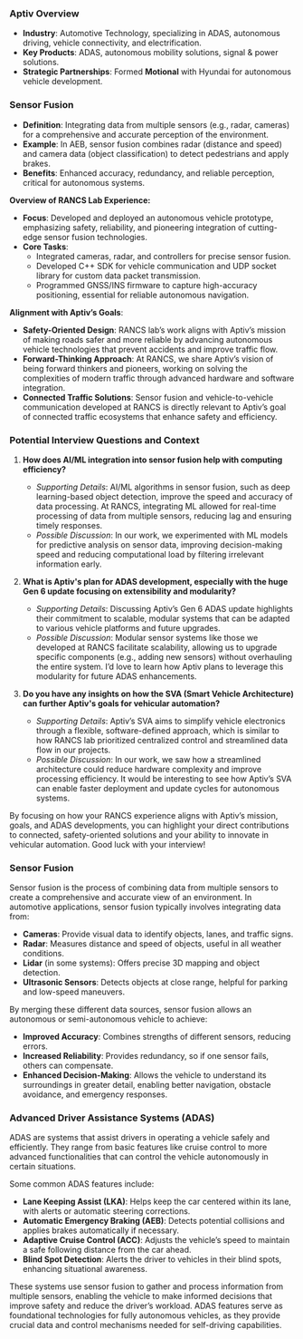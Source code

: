 
### Aptiv Overview
- **Industry**: Automotive Technology, specializing in ADAS, autonomous driving, vehicle connectivity, and electrification.
- **Key Products**: ADAS, autonomous mobility solutions, signal & power solutions.
- **Strategic Partnerships**: Formed **Motional** with Hyundai for autonomous vehicle development.
### Sensor Fusion
- **Definition**: Integrating data from multiple sensors (e.g., radar, cameras) for a comprehensive and accurate perception of the environment.
- **Example**: In AEB, sensor fusion combines radar (distance and speed) and camera data (object classification) to detect pedestrians and apply brakes.
- **Benefits**: Enhanced accuracy, redundancy, and reliable perception, critical for autonomous systems.

**Overview of RANCS Lab Experience:**
- **Focus**: Developed and deployed an autonomous vehicle prototype, emphasizing safety, reliability, and pioneering integration of cutting-edge sensor fusion technologies.
- **Core Tasks**:
  - Integrated cameras, radar, and controllers for precise sensor fusion.
  - Developed C++ SDK for vehicle communication and UDP socket library for custom data packet transmission.
  - Programmed GNSS/INS firmware to capture high-accuracy positioning, essential for reliable autonomous navigation.

**Alignment with Aptiv’s Goals**:
- **Safety-Oriented Design**: RANCS lab’s work aligns with Aptiv’s mission of making roads safer and more reliable by advancing autonomous vehicle technologies that prevent accidents and improve traffic flow.
- **Forward-Thinking Approach**: At RANCS, we share Aptiv’s vision of being forward thinkers and pioneers, working on solving the complexities of modern traffic through advanced hardware and software integration.
- **Connected Traffic Solutions**: Sensor fusion and vehicle-to-vehicle communication developed at RANCS is directly relevant to Aptiv’s goal of connected traffic ecosystems that enhance safety and efficiency.

### Potential Interview Questions and Context

1. **How does AI/ML integration into sensor fusion help with computing efficiency?**
   - *Supporting Details*: AI/ML algorithms in sensor fusion, such as deep learning-based object detection, improve the speed and accuracy of data processing. At RANCS, integrating ML allowed for real-time processing of data from multiple sensors, reducing lag and ensuring timely responses.
   - *Possible Discussion*: In our work, we experimented with ML models for predictive analysis on sensor data, improving decision-making speed and reducing computational load by filtering irrelevant information early.

2. **What is Aptiv's plan for ADAS development, especially with the huge Gen 6 update focusing on extensibility and modularity?**
   - *Supporting Details*: Discussing Aptiv’s Gen 6 ADAS update highlights their commitment to scalable, modular systems that can be adapted to various vehicle platforms and future upgrades.
   - *Possible Discussion*: Modular sensor systems like those we developed at RANCS facilitate scalability, allowing us to upgrade specific components (e.g., adding new sensors) without overhauling the entire system. I’d love to learn how Aptiv plans to leverage this modularity for future ADAS enhancements.

3. **Do you have any insights on how the SVA (Smart Vehicle Architecture) can further Aptiv's goals for vehicular automation?**
   - *Supporting Details*: Aptiv’s SVA aims to simplify vehicle electronics through a flexible, software-defined approach, which is similar to how RANCS lab prioritized centralized control and streamlined data flow in our projects.
   - *Possible Discussion*: In our work, we saw how a streamlined architecture could reduce hardware complexity and improve processing efficiency. It would be interesting to see how Aptiv’s SVA can enable faster deployment and update cycles for autonomous systems.

By focusing on how your RANCS experience aligns with Aptiv’s mission, goals, and ADAS developments, you can highlight your direct contributions to connected, safety-oriented solutions and your ability to innovate in vehicular automation. Good luck with your interview!

### Sensor Fusion
Sensor fusion is the process of combining data from multiple sensors to create a comprehensive and accurate view of an environment. In automotive applications, sensor fusion typically involves integrating data from:
   - **Cameras**: Provide visual data to identify objects, lanes, and traffic signs.
   - **Radar**: Measures distance and speed of objects, useful in all weather conditions.
   - **Lidar** (in some systems): Offers precise 3D mapping and object detection.
   - **Ultrasonic Sensors**: Detects objects at close range, helpful for parking and low-speed maneuvers.

By merging these different data sources, sensor fusion allows an autonomous or semi-autonomous vehicle to achieve:
   - **Improved Accuracy**: Combines strengths of different sensors, reducing errors.
   - **Increased Reliability**: Provides redundancy, so if one sensor fails, others can compensate.
   - **Enhanced Decision-Making**: Allows the vehicle to understand its surroundings in greater detail, enabling better navigation, obstacle avoidance, and emergency responses.

### Advanced Driver Assistance Systems (ADAS)
ADAS are systems that assist drivers in operating a vehicle safely and efficiently. They range from basic features like cruise control to more advanced functionalities that can control the vehicle autonomously in certain situations.

Some common ADAS features include:
   - **Lane Keeping Assist (LKA)**: Helps keep the car centered within its lane, with alerts or automatic steering corrections.
   - **Automatic Emergency Braking (AEB)**: Detects potential collisions and applies brakes automatically if necessary.
   - **Adaptive Cruise Control (ACC)**: Adjusts the vehicle’s speed to maintain a safe following distance from the car ahead.
   - **Blind Spot Detection**: Alerts the driver to vehicles in their blind spots, enhancing situational awareness.

These systems use sensor fusion to gather and process information from multiple sensors, enabling the vehicle to make informed decisions that improve safety and reduce the driver’s workload. ADAS features serve as foundational technologies for fully autonomous vehicles, as they provide crucial data and control mechanisms needed for self-driving capabilities.